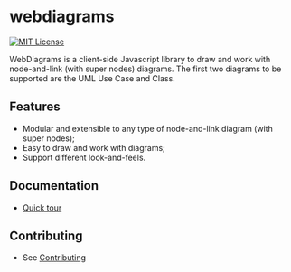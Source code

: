 # webdiagrams

[![MIT License][license-image]][license]

WebDiagrams is a client-side Javascript library to draw and work with node-and-link (with super nodes) diagrams. The first two diagrams to be supported are the UML Use Case and Class.

## Features
 * Modular and extensible to any type of node-and-link diagram (with super nodes);
 * Easy to draw and work with diagrams;
 * Support different look-and-feels.
 
## Documentation
 * [Quick tour](https://github.com/leluque/webdiagrams/blob/master/docs/quickTour.md)

## Contributing
 * See [Contributing](https://github.com/leluque/webdiagrams/blob/master/docs/contributing.md)

[license-image]: http://img.shields.io/badge/license-MIT-blue.svg
[license]: LICENSE
